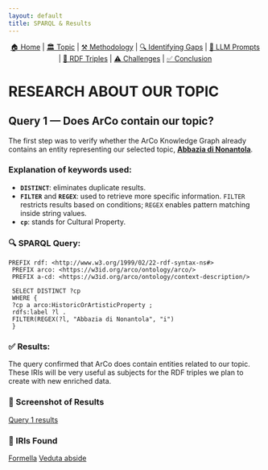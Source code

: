 ```yaml
---
layout: default
title: SPARQL & Results
---
```


<div style="text-align: center; margin-bottom: 20px;">
  <a href="index.html">🏠 Home</a> |
  <a href="topic.html">🏛️ Topic</a> |
  <a href="methodology.html">⚒️ Methodology</a> |
  <a href="gaps.md">🔍 Identifying Gaps</a> |
  <a href="prompts.md">💬 LLM Prompts</a> |
  <a href="triples.md">🔗 RDF Triples</a> |
  <a href="challenges.md">⚠️ Challenges</a> |
  <a href="conclusion.md">✅ Conclusion</a>
</div>

# RESEARCH ABOUT OUR TOPIC

## Query 1 — Does ArCo contain our topic?

The first step was to verify whether the ArCo Knowledge Graph already contains an entity representing our selected topic, **[Abbazia di Nonantola](https://dati.beniculturali.it/lodview-arco/resource/HistoricOrArtisticProperty/0100210793.html)**.

### Explanation of keywords used:
- **`DISTINCT`**: eliminates duplicate results.
- **`FILTER`** and **`REGEX`**: used to retrieve more specific information. `FILTER` restricts results based on conditions; `REGEX` enables pattern matching inside string values.
- **`cp`**: stands for Cultural Property.

### 🔍 SPARQL Query:

```sparql
PREFIX rdf: <http://www.w3.org/1999/02/22-rdf-syntax-ns#>
 PREFIX arco: <https://w3id.org/arco/ontology/arco/>
 PREFIX a-cd: <https://w3id.org/arco/ontology/context-description/>

 SELECT DISTINCT ?cp
 WHERE {
 ?cp a arco:HistoricOrArtisticProperty ;
 rdfs:label ?l .
 FILTER(REGEX(?l, "Abbazia di Nonantola", "i")
 }
```

### ✅ Results:
The query confirmed that ArCo does contain entities related to our topic. These IRIs will be very useful as subjects for the RDF triples we plan to create with new enriched data.

### 📸 Screenshot of Results

[Query 1 results](assets/images/query1_results.png)

### 🧾 IRIs Found
[Formella](https://dati.beniculturali.it/lodview-arco/resource/HistoricOrArtisticProperty/0800221017-1_14.html)
[Veduta abside](https://dati.beniculturali.it/lodview-arco/resource/HistoricOrArtisticProperty/0100210793.html)

